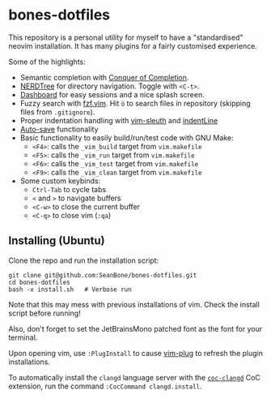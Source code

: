 # bones-dotfiles
This repository is a personal utility for myself to have a "standardised" neovim installation. It has many plugins for a fairly customised experience.

Some of the highlights:
- Semantic completion with [Conquer of Completion](https://github.com/neoclide/coc.nvim).
- [NERDTree](https://github.com/preservim/nerdtree) for directory navigation. Toggle with `<C-t>`.
- [Dashboard](https://github.com/glepnir/dashboard-nvim) for easy sessions and a nice splash screen.
- Fuzzy search with [fzf.vim](https://github.com/junegunn/fzf.vim). Hit `ö` to search files in repository (skipping files from `.gitignore`).
- Proper indentation handling with [vim-sleuth](https://github.com/tpope/vim-sleuth) and [indentLine](https://github.com/Yggdroot/indentLine)
- [Auto-save](https://github.com/907th/vim-auto-save) functionality
- Basic functionality to easily build/run/test code with GNU Make:
    - `<F4>`: calls the `_vim_build` target from `vim.makefile`
    - `<F5>`: calls the `_vim_run` target from `vim.makefile`
    - `<F6>`: calls the `_vim_test` target from `vim.makefile`
    - `<F9>`: calls the `_vim_clean` target from `vim.makefile`
- Some custom keybinds:
    - `Ctrl-Tab` to cycle tabs
    - `<` and `>` to navigate buffers
    - `<C-w>` to close the current buffer
    - `<C-q>` to close vim (`:qa`)

## Installing (Ubuntu)

Clone the repo and run the installation script:

    git clone git@github.com:SeanBone/bones-dotfiles.git
    cd bones-dotfiles
    bash -x install.sh   # Verbose run

Note that this may mess with previous installations of vim. Check the install script before running!

Also, don't forget to set the JetBrainsMono patched font as the font for your terminal.

Upon opening vim, use `:PlugInstall` to cause [vim-plug](https://github.com/junegunn/vim-plug) to refresh the plugin installations.

To automatically install the `clangd` language server with the [`coc-clangd`](https://github.com/clangd/coc-clangd) CoC extension, run the command `:CocCommand clangd.install`.
